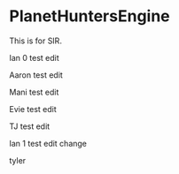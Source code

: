 # PlanetHuntersEngine

This is for SIR.

Ian 0 test edit

Aaron test edit

Mani test edit

Evie test edit

TJ test edit

Ian 1 test edit change

tyler
